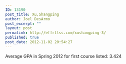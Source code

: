 ```yaml
---
ID: 13190
post_title: Xu,Shangping
author: Joel DesArmo
post_excerpt: ""
layout: post
permalink: http://effrtlss.com/xushangping-3/
published: true
post_date: 2012-11-02 20:54:27
---
```

<p>Average GPA in Spring 2012 for first course listed: 3.424</p>